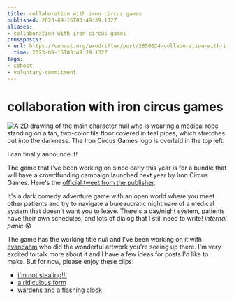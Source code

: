 ```yaml
---
title: collaboration with iron circus games
published: 2023-09-15T03:49:39.132Z
aliases:
- collaboration with iron circus games
crossposts:
- url: https://cohost.org/exodrifter/post/2850024-collaboration-with-i
  time: 2023-09-15T03:49:39.132Z
tags:
- cohost
- voluntary-commitment
---
```


# collaboration with iron circus games

![A 2D drawing of the main character null who is wearing a medical robe standing on a tan, two-color tile floor covered in teal pipes, which stretches out into the darkness. The Iron Circus Games logo is overlaid in the top left.](20230915034939-hero.jpg)

I can finally announce it!

The game that I've been working on since early this year is for a bundle that will have a crowdfunding campaign launched next year by Iron Circus Games. Here's the [official tweet from the publisher](https://twitter.com/ironcircuscomix/status/1702461505302638777).

It's a dark comedy adventure game with an open world where you meet other patients and try to navigate a bureaucratic nightmare of a medical system that doesn't want you to leave. There's a day/night system, patients have their own schedules, and lots of dialog that I still need to write! _internal panic_ 😰

The game has the working title _null_ and I've been working on it with [evandahm](https://twitter.com/evandahm) who did the wonderful artwork you're seeing up there. I'm very excited to talk more about it and I have a few ideas for posts I'd like to make. But for now, please enjoy these clips:
- [i'm not stealing!!!](https://www.twitch.tv/exodrifter_/clip/HandsomeSuperLlamaFreakinStinkin-h3QbvRLYN-b4-jHS)
- [a ridiculous form](https://www.twitch.tv/exodrifter_/clip/PlumpDepressedPistachioDeIlluminati-VwD6BaBUzxIO4mEG)
- [wardens and a flashing clock](https://www.twitch.tv/exodrifter_/clip/StylishPhilanthropicParrotHoneyBadger-wzJtbb7ih42m4XzO)

